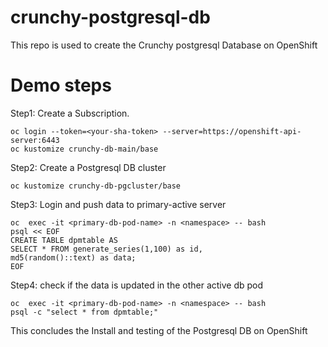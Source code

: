 # crunchy-postgresql-db
This repo is used to create the Crunchy postgresql Database on OpenShift



# Demo steps

Step1: Create a Subscription.
```
oc login --token=<your-sha-token> --server=https://openshift-api-server:6443
oc kustomize crunchy-db-main/base
```

Step2: Create a Postgresql DB cluster
```
oc kustomize crunchy-db-pgcluster/base
```

Step3: Login and push data to primary-active server 
```
oc  exec -it <primary-db-pod-name> -n <namespace> -- bash
psql << EOF 
CREATE TABLE dpmtable AS 
SELECT * FROM generate_series(1,100) as id, 
md5(random()::text) as data;
EOF
```

Step4: check if the data is updated in the other active db pod
```
oc  exec -it <primary-db-pod-name> -n <namespace> -- bash
psql -c "select * from dpmtable;"
```

This concludes the Install and testing of the Postgresql DB on OpenShift 